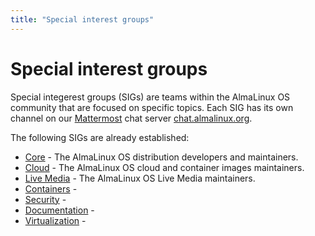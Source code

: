 ```yaml
---
title: "Special interest groups"
---
```


# Special interest groups

Special integerest groups (SIGs) are teams within the AlmaLinux OS community
that are focused on specific topics. Each SIG has its own channel on our
[Mattermost](https://mattermost.com/) chat server
[chat.almalinux.org](https://chat.almalinux.org/).


The following SIGs are already established:

* [Core](/sigs/Core) - The AlmaLinux OS distribution developers and maintainers.
* [Cloud](/sigs/Cloud) - The AlmaLinux OS cloud and container images maintainers.
* [Live Media](/sigs/LiveMedia) - The AlmaLinux OS Live Media maintainers.
* [Containers](/sigs/Containers) -
* [Security](/sigs/Security) -
* [Documentation](/sigs/Documentation) -
* [Virtualization](/sigs/Virtualization) -
